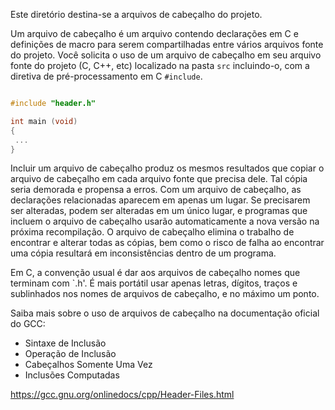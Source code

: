 Este diretório destina-se a arquivos de cabeçalho do projeto.

Um arquivo de cabeçalho é um arquivo contendo declarações em C e definições de macro
para serem compartilhadas entre vários arquivos fonte do projeto. Você solicita o uso de um
arquivo de cabeçalho em seu arquivo fonte do projeto (C, C++, etc) localizado na pasta `src`
incluindo-o, com a diretiva de pré-processamento em C `#include`.

```src/main.c

#include "header.h"

int main (void)
{
 ...
}
```

Incluir um arquivo de cabeçalho produz os mesmos resultados que copiar o arquivo de cabeçalho
em cada arquivo fonte que precisa dele. Tal cópia seria demorada
e propensa a erros. Com um arquivo de cabeçalho, as declarações relacionadas aparecem
em apenas um lugar. Se precisarem ser alteradas, podem ser alteradas em um
único lugar, e programas que incluem o arquivo de cabeçalho usarão automaticamente a
nova versão na próxima recompilação. O arquivo de cabeçalho elimina o trabalho de
encontrar e alterar todas as cópias, bem como o risco de falha ao
encontrar uma cópia resultará em inconsistências dentro de um programa.

Em C, a convenção usual é dar aos arquivos de cabeçalho nomes que terminam com `.h'.
É mais portátil usar apenas letras, dígitos, traços e sublinhados nos
nomes de arquivos de cabeçalho, e no máximo um ponto.

Saiba mais sobre o uso de arquivos de cabeçalho na documentação oficial do GCC:

- Sintaxe de Inclusão
- Operação de Inclusão
- Cabeçalhos Somente Uma Vez
- Inclusões Computadas

https://gcc.gnu.org/onlinedocs/cpp/Header-Files.html
